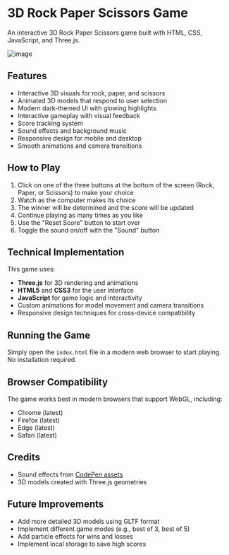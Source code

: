 # 3D Rock Paper Scissors Game

An interactive 3D Rock Paper Scissors game built with HTML, CSS, JavaScript, and Three.js.

![image](https://github.com/user-attachments/assets/6e2af177-79d7-47fe-886c-2df021553990)


## Features

- Interactive 3D visuals for rock, paper, and scissors
- Animated 3D models that respond to user selection
- Modern dark-themed UI with glowing highlights
- Interactive gameplay with visual feedback
- Score tracking system
- Sound effects and background music
- Responsive design for mobile and desktop
- Smooth animations and camera transitions

## How to Play

1. Click on one of the three buttons at the bottom of the screen (Rock, Paper, or Scissors) to make your choice
2. Watch as the computer makes its choice
3. The winner will be determined and the score will be updated
4. Continue playing as many times as you like
5. Use the "Reset Score" button to start over
6. Toggle the sound on/off with the "Sound" button

## Technical Implementation

This game uses:

- **Three.js** for 3D rendering and animations
- **HTML5** and **CSS3** for the user interface
- **JavaScript** for game logic and interactivity
- Custom animations for model movement and camera transitions
- Responsive design techniques for cross-device compatibility

## Running the Game

Simply open the `index.html` file in a modern web browser to start playing. No installation required.

## Browser Compatibility

The game works best in modern browsers that support WebGL, including:

- Chrome (latest)
- Firefox (latest)
- Edge (latest)
- Safari (latest)

## Credits

- Sound effects from [CodePen assets](https://codepen.io)
- 3D models created with Three.js geometries

## Future Improvements

- Add more detailed 3D models using GLTF format
- Implement different game modes (e.g., best of 3, best of 5)
- Add particle effects for wins and losses
- Implement local storage to save high scores 
